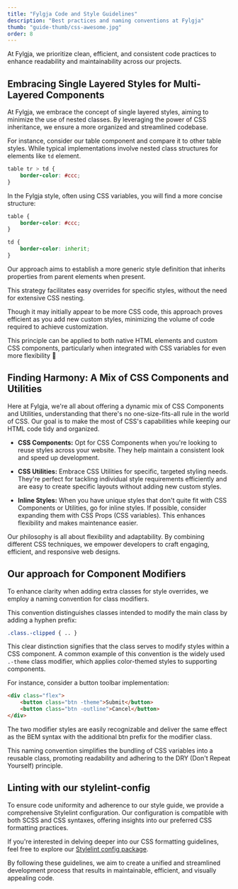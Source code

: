```yaml
---
title: "Fylgja Code and Style Guidelines"
description: "Best practices and naming conventions at Fylgja"
thumb: "guide-thumb/css-awesome.jpg"
order: 8
---
```


At Fylgja, we prioritize clean, efficient,
and consistent code practices to enhance readability and maintainability across our projects.

## Embracing Single Layered Styles for Multi-Layered Components

At Fylgja, we embrace the concept of single layered styles, aiming to minimize the use of nested classes.
By leveraging the power of CSS inheritance, we ensure a more organized and streamlined codebase.

For instance, consider our table component and compare it to other table styles.
While typical implementations involve nested class structures for elements like `td` element.

```css
table tr > td {
    border-color: #ccc;
}
```

In the Fylgja style, often using CSS variables, you will find a more concise structure:

```css
table {
    border-color: #ccc;
}

td {
    border-color: inherit;
}
```

Our approach aims to establish a more generic style definition that inherits properties from parent elements when present.

This strategy facilitates easy overrides for specific styles,
without the need for extensive CSS nesting.

Though it may initially appear to be more CSS code,
this approach proves efficient as you add new custom styles,
minimizing the volume of code required to achieve customization.

This principle can be applied to both native HTML elements and custom CSS components,
particularly when integrated with CSS variables for even more flexibility 🤗

## Finding Harmony: A Mix of CSS Components and Utilities

Here at Fylgja, we're all about offering a dynamic mix of CSS Components and Utilities, understanding that there's no one-size-fits-all rule in the world of CSS. Our goal is to make the most of CSS's capabilities while keeping our HTML code tidy and organized.

- **CSS Components:** Opt for CSS Components when you're looking to reuse styles across your website. They help maintain a consistent look and speed up development.

- **CSS Utilities:** Embrace CSS Utilities for specific, targeted styling needs. They're perfect for tackling individual style requirements efficiently and are easy to create specific layouts without adding new custom styles.

- **Inline Styles:** When you have unique styles that don't quite fit with CSS Components or Utilities, go for inline styles. If possible, consider expanding them with CSS Props (CSS variables). This enhances flexibility and makes maintenance easier.

Our philosophy is all about flexibility and adaptability. By combining different CSS techniques, we empower developers to craft engaging, efficient, and responsive web designs.

## Our approach for Component Modifiers

To enhance clarity when adding extra classes for style overrides,
we employ a naming convention for class modifiers.

This convention distinguishes classes intended to modify the main class by adding a hyphen prefix:

```css
.class.-clipped { .. }
```

This clear distinction signifies that the class serves to modify styles within a CSS component.
A common example of this convention is the widely used `.-theme` class modifier,
which applies color-themed styles to supporting components.

For instance, consider a button toolbar implementation:

```html
<div class="flex">
    <button class="btn -theme">Submit</button>
    <button class="btn -outline">Cancel</button>
</div>
```

The two modifier styles are easily recognizable and deliver the same effect as the BEM syntax with the additional btn prefix for the modifier class.

This naming convention simplifies the bundling of CSS variables into a reusable class,
promoting readability and adhering to the DRY (Don't Repeat Yourself) principle.

## Linting with our stylelint-config

To ensure code uniformity and adherence to our style guide,
we provide a comprehensive Stylelint configuration.
Our configuration is compatible with both SCSS and CSS syntaxes,
offering insights into our preferred CSS formatting practices.

If you're interested in delving deeper into our CSS formatting guidelines,
feel free to explore our [Stylelint config package](/components/stylelint-config/).

By following these guidelines,
we aim to create a unified and streamlined development process that results in maintainable,
efficient,
and visually appealing code.
